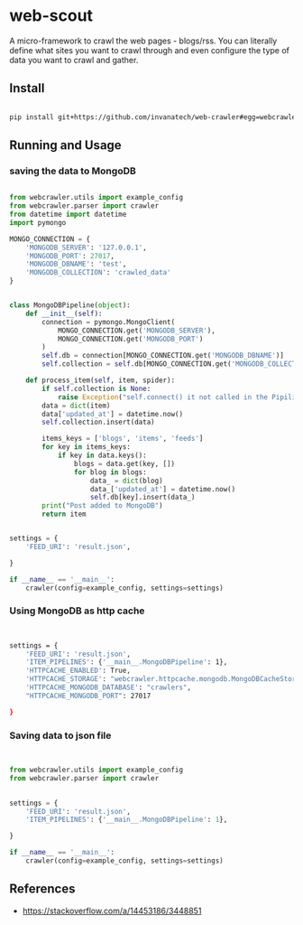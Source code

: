 # web-scout

A micro-framework to crawl the web pages - blogs/rss. You can literally define what sites you 
want to crawl through and even configure the type of data you want to crawl and gather.

## Install

```bash

pip install git+https://github.com/invanatech/web-crawler#egg=webcrawler

```

## Running and Usage 

### saving the data to MongoDB

```python

from webcrawler.utils import example_config
from webcrawler.parser import crawler
from datetime import datetime
import pymongo

MONGO_CONNECTION = {
    'MONGODB_SERVER': '127.0.0.1',
    'MONGODB_PORT': 27017,
    'MONGODB_DBNAME': 'test',
    'MONGODB_COLLECTION': 'crawled_data'
}


class MongoDBPipeline(object):
    def __init__(self):
        connection = pymongo.MongoClient(
            MONGO_CONNECTION.get('MONGODB_SERVER'),
            MONGO_CONNECTION.get('MONGODB_PORT')
        )
        self.db = connection[MONGO_CONNECTION.get('MONGODB_DBNAME')]
        self.collection = self.db[MONGO_CONNECTION.get('MONGODB_COLLECTION')]

    def process_item(self, item, spider):
        if self.collection is None:
            raise Exception("self.connect() it not called in the Pipiline, please make the connection first")
        data = dict(item)
        data['updated_at'] = datetime.now()
        self.collection.insert(data)

        items_keys = ['blogs', 'items', 'feeds']
        for key in items_keys:
            if key in data.keys():
                blogs = data.get(key, [])
                for blog in blogs:
                    data_ = dict(blog)
                    data_['updated_at'] = datetime.now()
                    self.db[key].insert(data_)
        print("Post added to MongoDB")
        return item


settings = {
    'FEED_URI': 'result.json',

}

if __name__ == '__main__':
    crawler(config=example_config, settings=settings)

``` 


### Using MongoDB as http cache

```bash


settings = {
    'FEED_URI': 'result.json',
    'ITEM_PIPELINES': {'__main__.MongoDBPipeline': 1},
    'HTTPCACHE_ENABLED': True,
    'HTTPCACHE_STORAGE': "webcrawler.httpcache.mongodb.MongoDBCacheStorage",
    'HTTPCACHE_MONGODB_DATABASE': "crawlers",
    "HTTPCACHE_MONGODB_PORT": 27017

}


```


### Saving data to json file
```python


from webcrawler.utils import example_config
from webcrawler.parser import crawler
 

settings = {
    'FEED_URI': 'result.json',
    'ITEM_PIPELINES': {'__main__.MongoDBPipeline': 1},

}

if __name__ == '__main__':
    crawler(config=example_config, settings=settings)


```




## References

- https://stackoverflow.com/a/14453186/3448851


